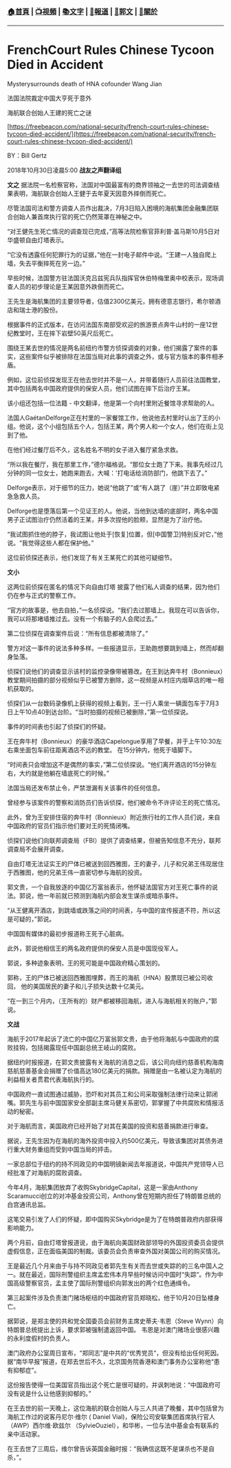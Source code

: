###  [:house:首頁](https://github.com/ourhimalayas/home) | [:tv:視頻](https://github.com/ourhimalayas/videos) | [:books:文字](https://github.com/ourhimalayas/txt) | [:newspaper:報道](https://github.com/ourhimalayas/news) | [:eagle:郭文](https://github.com/ourhimalayas/guomedia) | [:pray:關於](https://github.com/ourhimalayas/home/tree/master/about)
---
# FrenchCourt Rules Chinese Tycoon Died in Accident

Mysterysurrounds death of HNA cofounder Wang Jian

法国法院裁定中国大亨死于意外

海航联合创始人王建的死亡之谜

[https://freebeacon.com/national-security/french-court-rules-chinese-tycoon-died-accident/](https://freebeacon.com/national-security/french-court-rules-chinese-tycoon-died-accident/)

BY：Bill Gertz

2018年10月30日凌晨5:00
**战友之声翻译组**  
  

**文之**
据法院一名检察官称，法国对中国最富有的商界领袖之一去世的司法调查结果表明，海航联合创始人王健于去年夏天因意外摔倒而死亡。  
  

尽管法国司法和警方调查人员作出裁决，7月3日陷入困境的海航集团金融集团联合创始人兼首席执行官的死亡仍然笼罩在神秘之中。

“对王健先生死亡情况的调查现已完成，”高等法院检察官菲利普·盖马斯10月5日对华盛顿自由灯塔表示。

“它没有透露任何犯罪行为的证据，”他在一封电子邮件中说。“王建一人独自爬上墙，失去平衡摔死在另一边。”

早些时候，法国警方驻法国沃克吕兹宪兵队指挥官休伯特梅里奥中校表示，现场调查人员的初步理论是王某因意外跌倒而死亡。

王先生是海航集团的主要领导者，估值2300亿美元，拥有德意志银行，希尔顿酒店和瑞士港的股份。

根据事件的正式版本，在访问法国东南部受欢迎的旅游景点奔牛山村的一座12世纪教堂时，王在摔下岩壁50英尺后死亡。

围绕王某去世的情况是两名前纽约市警方侦探调查的对象，他们揭露了案件的事实，这些案件似乎被排除在法国当局对此事的调查之外，或与官方版本的事件相矛盾。

例如，这位前侦探发现王在他去世时并不是一人，并带着随行人员前往法国教堂，其中包括两名中国政府提供的保安人员，他们试图在摔下后治疗王某。

该小组还包括一位法籍 - 中文翻译，他是第一个向村里附近餐馆寻求帮助的人。

法国人GaétanDelforge正在村里的一家餐馆工作，他说他去村里时认出了王的小组。他说，这个小组包括五个人，包括王某，两个男人和一个女人，他们在街上见到了他。

在他们经过餐厅后不久，这名姓名不明的女子进入餐厅紧急求救。

“所以我在餐厅，我在那里工作，”德尔福格说。“那位女士跑了下来。我事先经过几分钟的同一位女士，她跑来跑去，大喊：'打电话给消防部门，他跳下去了。”

Delforge表示，对于细节的压力，她说“他跳了”或“有人跳了（崖）”并立即致电紧急急救人员。

Delforge也是堕落后第一个见证王的人。他说，当他到达墙的底部时，两名中国男子正试图治疗仍然活着的王某，并多次捏他的脸颊，显然是为了治疗他。

“我试图抓住他的脖子，我试图让他处于[恢复]位置，但[中国警卫]特别反对它，”他说。“我觉得这些人都在保护他。”

这位前侦探还表示，他们发现了有关王某死亡的其他可疑细节。
  

**文小**

这两位前侦探在匿名的情况下向自由灯塔 披露了他们私人调查的结果，因为他们仍在参与正式的警察工作。

“官方的故事是，他去自拍，”一名侦探说。“我们去过那墙上。我现在可以告诉你，我可以将那堵墙推过去。没有一个有脑子的人会爬过去。”

第二位侦探在调查案件后说：“所有信息都被清除了。”

警方对这一事件的说法多种多样。一些报道显示，王助跑想要跳到墙上，然而却翻身坠落。

侦探们说他们的调查显示该村的监控录像带被篡改。在王到达奔牛村（Bonnieux）教堂期间拍摄的部分视频似乎已被警方删除，这一视频是从村庄内烟草店的唯一相机获取的。

侦探们从一台数码录像机上获得的视频上看到，王一行人乘坐一辆面包车于7月3日上午10点40到达台阶。“当时拍摄的视频已被删除，”第一位侦探说。

事件的时间表也引起了侦探们的怀疑。

王在奔牛村（Bonnieux）的豪华酒店Capelongue享用了早餐，并于上午10:30左右乘坐面包车前往距离酒店不远的教堂。 在15分钟内，他死于墙脚下。

“时间表只会增加这不是偶然的事实，”第二位侦探说。“他们离开酒店的15分钟左右，大约就是他躺在墙底死亡的时候。”

法国当局还发布禁止令，严禁泄漏有关该事件的任何信息。

曾经参与该案件的警察和消防员们告诉侦探，他们被命令不许评论王的死亡情况。

此外，曾为王安排住宿的奔牛村（Bonnieux）附近旅行社的工作人员们说，来自中国政府的官员们指示他们要对王的死情闭嘴。

侦探们说他们向联邦调查局（FBI）提供了调查结果，但被告知信息不充分，联邦调查局不会展开调查。

自由灯塔无法证实王的尸体已被送到回西雅图，王的妻子，儿子和兄弟王伟现居住于西雅图，他的兄弟王伟一直密切参与海航的投资。

郭文贵，一个自我放逐的中国亿万富翁表示，他怀疑法国官方对王死亡事件的说法。郭说，他一年前就已预测到海航内部会发生谋杀或暗杀事件。

“从王健离开酒店，到跳墙或跌落之间的时间表，与中国的宣传报道不符，所以这是可疑的，”郭说。

中国国有媒体的最初步报道称王死于心脏病。

此外，郭说他相信王的两名政府提供的保安人员是中国现役军人。

郭说，多种迹象表明，王的死可能是中国政府精心策划的。

郭称，王的尸体已被送回西雅图埋葬，而王的海航（HNA）股票现已被公司收回， 他的美国居民的妻子和儿子损失达数十亿美元。

“在一到三个月内，（王所有的）财产都被移回海航，进入与海航相关的账户，”郭说。

**文战**

海航于2017年起诉了流亡的中国亿万富翁郭文贵，由于他将海航与中国政府的腐败挂钩，包括揭露现任中国副总统王岐山的腐败。

据纽约时报报道，在郭文贵披露有关海航的消息之后，该公司向纽约慈善机构海南慈航慈善基金会捐赠了价值高达180亿美元的捐款。捐赠是由一名被认定为海航的利益相关者贯君代表海航执行的。

中国政府一直试图通过威胁，恐吓和对其员工和公司采取强制法律行动来让郭闭嘴。郭先生与前中国国家安全部副主席马健关系密切，郭掌握了中共腐败和情报活动的秘密。

对于海航而言，美国政府已经开始了对其在美国的投资和慈善捐款进行审查。

据说，王先生因为在海航的海外投资中投入约500亿美元，导致该集团对其债务进行重大财务重组而受到中国当局的抨击。

一家总部位于纽约的持不同政见的中国明镜新闻去年报道说，中国共产党领导人已经批准了对海航的腐败调查。

今年4月，海航集团放弃了收购SkybridgeCapital，这是一家由Anthony Scaramucci创立的对冲基金投资公司，Anthony曾在短期内担任了特朗普总统的白宫通讯总监。

这笔交易引发了人们的怀疑，即中国购买Skybridge是为了在特朗普政府内部获得影响能力。

两个月前，自由灯塔曾报道说，由于海航向美国财政部领导的外国投资委员会提供虚假信息，正在面临美国的制裁。该委员会负责审查外国对美国公司的购买情况。

王是最近几个月来由于与持不同政见者郭先生有关而去世或失踪的的三名中国人之一。就在最近，国际刑警组织主席孟宏伟本月早些时候访问中国时“失踪“。作为中国高级警察官员，孟主使了国际刑警组织向郭发出的两个红色通缉令。

第三起案件涉及负责澳门赌场枢纽的中国政府官员郑晓松，他于10月20日坠楼身亡。

据郭说，是郑主使的共和党全国委员会前财务主席史蒂夫·韦恩（Steve Wynn）向特朗普总统提出上诉，要求郭被强制遣返回中国。 韦恩是对澳门赌场业很感兴趣的永利度假村的负责人。

澳门政府办公室周日宣布，“郑同志”是中共的“优秀党员“，但没有给出任何死因。据“南华早报”报道，在郑去世后不久，北京国务院香港和澳门事务办公室称他“患有抑郁症”。

这份报告使得一位美国官员指出这个死亡是很可疑的，并讽刺地说：“中国政府可没有说是什么让他感到抑郁的。”

在王去世的前一天晚上，这位海航的联合创始人与三人共进了晚餐，其中包括曾为海航工作过的说客丹尼尔·维尔 ( Daniel Vial)，保险公司安联集团首席执行官人（AWP）西尔维·欧兹尔 （SylvieOuziel），和华彬，一位与法中基金会有联系的亲中活动家。

在王去世了三周后，维尔曾告诉英国金融时报：“我确信这既不是谋杀也不是自杀，”。
  


  


  


  


  


<u></u><sub></sub><sup></sup><strike></strike>